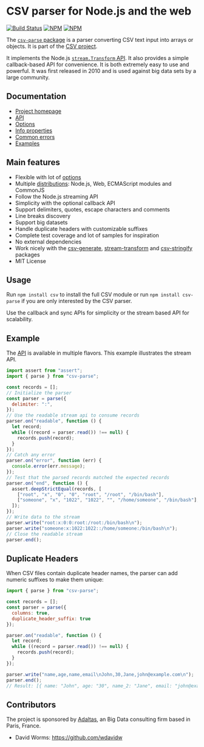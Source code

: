# CSV parser for Node.js and the web

[![Build Status](https://img.shields.io/github/actions/workflow/status/adaltas/node-csv/nodejs.yml?branch=master)](https://github.com/adaltas/node-csv/actions)
[![NPM](https://img.shields.io/npm/dm/csv-parse)](https://www.npmjs.com/package/csv-parse)
[![NPM](https://img.shields.io/npm/v/csv-parse)](https://www.npmjs.com/package/csv-parse)

The [`csv-parse` package](https://csv.js.org/parse/) is a parser converting CSV text input into arrays or objects. It is part of the [CSV project](https://csv.js.org/).

It implements the Node.js [`stream.Transform` API](http://nodejs.org/api/stream.html#stream_class_stream_transform). It also provides a simple callback-based API for convenience. It is both extremely easy to use and powerful. It was first released in 2010 and is used against big data sets by a large community.

## Documentation

- [Project homepage](https://csv.js.org/parse/)
- [API](https://csv.js.org/parse/api/)
- [Options](https://csv.js.org/parse/options/)
- [Info properties](https://csv.js.org/parse/info/)
- [Common errors](https://csv.js.org/parse/errors/)
- [Examples](https://csv.js.org/project/examples/)

## Main features

- Flexible with lot of [options](https://csv.js.org/parse/options/)
- Multiple [distributions](https://csv.js.org/parse/distributions/): Node.js, Web, ECMAScript modules and CommonJS
- Follow the Node.js streaming API
- Simplicity with the optional callback API
- Support delimiters, quotes, escape characters and comments
- Line breaks discovery
- Support big datasets
- Handle duplicate headers with customizable suffixes
- Complete test coverage and lot of samples for inspiration
- No external dependencies
- Work nicely with the [csv-generate](https://csv.js.org/generate/), [stream-transform](https://csv.js.org/transform/) and [csv-stringify](https://csv.js.org/stringify/) packages
- MIT License

## Usage

Run `npm install csv` to install the full CSV module or run `npm install csv-parse` if you are only interested by the CSV parser.

Use the callback and sync APIs for simplicity or the stream based API for scalability.

## Example

The [API](https://csv.js.org/parse/api/) is available in multiple flavors. This example illustrates the stream API.

```js
import assert from "assert";
import { parse } from "csv-parse";

const records = [];
// Initialize the parser
const parser = parse({
  delimiter: ":",
});
// Use the readable stream api to consume records
parser.on("readable", function () {
  let record;
  while ((record = parser.read()) !== null) {
    records.push(record);
  }
});
// Catch any error
parser.on("error", function (err) {
  console.error(err.message);
});
// Test that the parsed records matched the expected records
parser.on("end", function () {
  assert.deepStrictEqual(records, [
    ["root", "x", "0", "0", "root", "/root", "/bin/bash"],
    ["someone", "x", "1022", "1022", "", "/home/someone", "/bin/bash"],
  ]);
});
// Write data to the stream
parser.write("root:x:0:0:root:/root:/bin/bash\n");
parser.write("someone:x:1022:1022::/home/someone:/bin/bash\n");
// Close the readable stream
parser.end();
```

## Duplicate Headers

When CSV files contain duplicate header names, the parser can add numeric suffixes to make them unique:

```js
import { parse } from "csv-parse";

const records = [];
const parser = parse({
  columns: true,
  duplicate_header_suffix: true
});

parser.on("readable", function () {
  let record;
  while ((record = parser.read()) !== null) {
    records.push(record);
  }
});

parser.write("name,age,name,email\nJohn,30,Jane,john@example.com\n");
parser.end();
// Result: [{ name: "John", age: "30", name_2: "Jane", email: "john@example.com" }]
```

## Contributors

The project is sponsored by [Adaltas](https://www.adaltas.com), an Big Data consulting firm based in Paris, France.

- David Worms: <https://github.com/wdavidw>
